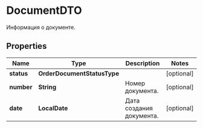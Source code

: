 

# DocumentDTO

Информация о документе.

## Properties

Name | Type | Description | Notes
------------ | ------------- | ------------- | -------------
**status** | **OrderDocumentStatusType** |  |  [optional]
**number** | **String** | Номер документа. |  [optional]
**date** | **LocalDate** | Дата создания документа. |  [optional]



